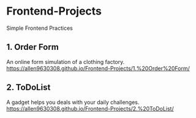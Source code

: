 # Frontend-Projects
Simple Frontend Practices

## 1. Order Form
An online form simulation of a clothing factory.
https://allen9630308.github.io/Frontend-Projects/1.%20Order%20Form/

## 2. ToDoList
A gadget helps you deals with your daily challenges.
https://allen9630308.github.io/Frontend-Projects/2.%20ToDoList/
